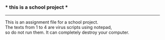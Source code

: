 ### * this is a school project *
---
This is an assignment file for a school project. <br>
The texts from 1 to 4 are virus scripts using notepad, <br> so do not run them. It can completely destroy your computer.
